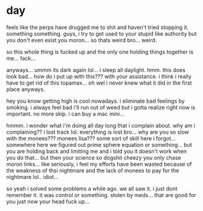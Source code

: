 # day

feels like the perps have drugged me to shit and haven't tried stopping it.  something something.  guys, i try to get used to your stupid like authority but you don't even exist you moron...  so thats weird bro...  weird.

so this whole thing is fucked up and the only one holding things together is me...  fack...

anyways...  ummm its dark again lol... i sleep all daylight.  hmm.  this does look bad...  how do i put up with this???  with your assistance.  i think i really have to get rid of this topamax...  oh wel i never knew what it did in the first place anyways.

hey you know getting high is cool nowadays. i eliminate bad feelings by smoking.  i always feel bad i'll run out of weed but i gotta realize right now is important.  no more skip.  i can buy a mac mini...

hmmm.  i wonder what i'm doing all day long that i complain about.  why am i complaining?? i lost track lol.  everything is lost bro...  why are you so slow with the monees??? monees lisa???  some sort of skill here i forgot...  somewhere here we figured out prime sphere equation or something...  but you are holding back and limiting me and i told you it doesn't work when you do that...  but then your science so dogshit cheezy you only chase moron links...  like seriously, i feel my efforts have been wasted because of the weakness of thsi nightmare and the lack of monees to pay for the nightmare lol.. idiot...

so yeah i solved some problems a while ago.  we all saw it.  i just dont remember it.  it was control or something.  stolen by meds...  that are good for you just now your head fuck up...
